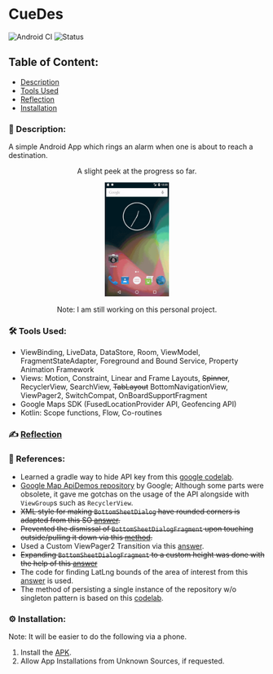 # CueDes
![Android CI](https://github.com/Kalaiz/CueLoc/workflows/Android%20CI/badge.svg)
![Status](https://img.shields.io/badge/status-work--in--progress-red)

## Table of Content:
- [Description](#-description)
- [Tools Used](#%EF%B8%8F-tools-used)
- [Reflection](#%EF%B8%8F-reflection)
- [Installation](#%EF%B8%8F-installation)

### 📜 Description:
A simple Android App which rings an alarm when one is about to reach a destination.

<p align="center">
A slight peek at the progress so far.</p>
<p align="center">
<img src="resources/app_overview.gif" width="25%" height="25%" /> 
</p>
<p align="center">
Note: I am still working on this personal project. 
 </p>


### 🛠️ Tools Used:
 - ViewBinding, LiveData, DataStore, Room, ViewModel, FragmentStateAdapter, Foreground and Bound Service, Property Animation Framework
 - Views: Motion, Constraint, Linear and Frame Layouts, ~~Spinner~~, RecyclerView, SearchView, ~~TabLayout~~ BottomNavigationView,  ViewPager2, SwitchCompat, OnBoardSupportFragment
  - Google Maps SDK (FusedLocationProvider API, Geofencing API)
  - Kotlin: Scope functions, Flow, Co-routines


### ✍️ [Reflection](/resources/reflection.md)



### 🔖 References:
- Learned a gradle way to hide API key from this [google codelab](https://codelabs.developers.google.com/codelabs/maps-platform-101-android#3).
- [Google Map ApiDemos repository](https://developers.google.com/maps/documentation/android-sdk/lite) by Google; Although some parts were obsolete, it gave me gotchas on the usage of the API alongside with `ViewGroup`s such as `RecyclerView`.
- ~~XML style for making `BottomSheetDialog` have rounded corners is adapted from this SO [answer](https://stackoverflow.com/a/50619479/11200630).~~
- ~~Prevented the dismissal of `BottomSheetDialogFragment` upon touching outside/pulling it down via this [method](https://stackoverflow.com/a/50734566/11200630).~~
- Used a Custom ViewPager2 Transition  via this [answer](https://stackoverflow.com/a/59235979/11200630). 
- ~~Expanding `BottomSheetDialogFragment` to a custom height was done with the help of this [answer](https://stackoverflow.com/a/58067230/11200630)~~
- The code for finding LatLng bounds of the area of interest from this [answer](https://stackoverflow.com/a/31029389/11200630) is used.
- The method of persisting a single instance of the repository w/o singleton pattern is based on this [codelab](https://developer.android.com/codelabs/android-room-with-a-view-kotlin#12).

### ⚙️ Installation:
Note: It will be easier to do the following via a phone. 
1) Install the [APK](project/app/build/outputs/apk/debug/app-debug.apk).
2) Allow App Installations from Unknown Sources, if requested.



